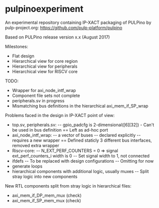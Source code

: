 # pulpinoexperiment
An experimental repository containing IP-XACT packaging of PULPino by pulp-project.org: https://github.com/pulp-platform/pulpino

Based on PULPino release version x.x (August 2017)

Milestones:
- Flat design
- Hierarchical view for core region
- Hierarchical view for peripherals
- Hierarchical view for RISCV core

TODO:
- Wrapper for axi_node_intf_wrap
- Component file sets not complete
- peripherals.sv in progress
- Mismatching bus definitions in the hierarchical axi_mem_if_SP_wrap

Problems faced in the design in IP-XACT point of view:
- top.sv, peripherals.sv:
	-- gpio_padcfg is 2-dimensional([6][32]) - Can't be used in bus definition
	== Left as ad-hoc port
- axi_node_intf_wrap:
	-- a vector of buses
	-- declared explicitly
	-- requires a new wrapper
	== Defined staticly 3 different bus interfaces, removed extra wrapper
- Riscv-core:
	-- N_EXT_PERF_COUNTERS = 0 => signal ext_perf_counters_i width is 0	
	-- Set signal width to 1, not connected
- ifdefs
	-- To be replaced with design configurations
	-- Omitting for now
- generate loops
- hierarchical components with additional logic, usually muxes
	-- Split stray logic into new components

New RTL components split from stray logic in hierarchical files:
- axi_mem_if_DP_mem_mux (check)
- axi_mem_if_SP_mem_mux (check)
